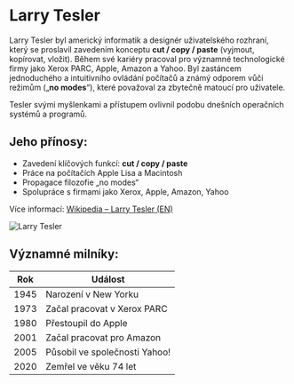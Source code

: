 <h1> Larry Tesler </h1> 

Larry Tesler byl americký informatik a designér uživatelského rozhraní, který se proslavil zavedením konceptu **cut / copy / paste** (vyjmout, kopírovat, vložit). Během své kariéry pracoval pro významné technologické firmy jako Xerox PARC, Apple, Amazon a Yahoo. Byl zastáncem jednoduchého a intuitivního ovládání počítačů a známý odporem vůči režimům („**no modes**“), které považoval za zbytečně matoucí pro uživatele.

Tesler svými myšlenkami a přístupem ovlivnil podobu dnešních operačních systémů a programů.

## Jeho přínosy:

- Zavedení klíčových funkcí: **cut / copy / paste**
- Práce na počítačích Apple Lisa a Macintosh
- Propagace filozofie „no modes“
- Spolupráce s firmami jako Xerox, Apple, Amazon, Yahoo

Více informací: [Wikipedia – Larry Tesler (EN)](https://en.wikipedia.org/wiki/Larry_Tesler)

![Larry Tesler](https://ichef.bbci.co.uk/ace/ws/640/cpsprodpb/BEE2/production/_110966884_gettyimages-136021377.jpg.webp)

## Významné milníky:

| Rok  | Událost                                |
|------|----------------------------------------|
| 1945 | Narození v New Yorku                   |
| 1973 | Začal pracovat v Xerox PARC            |
| 1980 | Přestoupil do Apple                    |
| 2001 | Začal pracovat pro Amazon              |
| 2005 | Působil ve společnosti Yahoo!          |
| 2020 | Zemřel ve věku 74 let  
